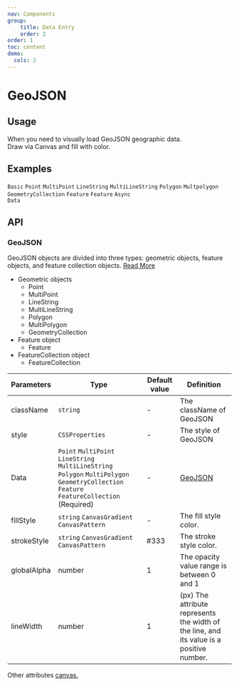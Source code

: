 ```yaml
---
nav: Components
group: 
    title: Data Entry
    order: 2
order: 1
toc: content
demo:
  cols: 2
---
```


# GeoJSON

## Usage

When you need to visually load GeoJSON geographic data.  
Draw via Canvas and fill with color.


## Examples

<code src="../../packages/ui/examples/geojson/basic.tsx" description="If the component defines a canvas property, it will be inherited and applied to the geometry object.">Basic</code>
<code src="../../packages/ui/examples/geojson/point.tsx" description="The single point is displayed in the middle area of ​​the canvas by default.">Point</code>
<code src="../../packages/ui/examples/geojson/mult-point.tsx" description="Multipoint will calculate the geographical coordinates and draw them on the canvas area in equal proportions.">MultiPoint</code>
<code src="../../packages/ui/examples/geojson/line-string.tsx">LineString</code>
<code src="../../packages/ui/examples/geojson/mult-line-string.tsx">MultiLineString</code>
<code src="../../packages/ui/examples/geojson/polygon.tsx">Polygon</code>
<code src="../../packages/ui/examples/geojson/mult-polygon.tsx" description="Polygon with hole.">Multpolygon</code>
<code src="../../packages/ui/examples/geojson/geometry-collection.tsx">GeometryCollection</code>
<code src="../../packages/ui/examples/geojson/feature.tsx" description="If the component defines a canvas property, it will be inherited and applied to the feature object, and the properties of the feature object will also be inherited and applied to the geometry object. Characteristic object types include `Point`、`MultiPoint`、`LineString`、`MultiLineString`、`Polygon` adn `MultiPolygon`。">Feature</code>
<code src="../../packages/ui/examples/geojson/feature-collection.tsx" description="While inheriting the component canvas properties, it supports setting properties individually for each Feature object.">Feature</code>
<code src="../../packages/ui/examples/geojson/load-feature-collection.tsx">Async Data</code>



## API

### GeoJSON

GeoJSON objects are divided into three types: geometric objects, feature objects, and feature collection objects. [Read More](https://blog.emooa.com/2023/10/10/geojson/)

- Geometric objects
  - Point
  - MultiPoint
  - LineString
  - MultiLineString
  - Polygon
  - MultiPolygon
  - GeometryCollection
- Feature object 
  - Feature
- FeatureCollection object
  - FeatureCollection

| **Parameters** | **Type** | **Default value** | **Definition** |
| --- | --- | --- | --- |
| className | `string`              | -        | The className of GeoJSON     |
| style     | `CSSProperties`       | -        | The style of GeoJSON    	    |
| Data |`Point` `MultiPoint` `LineString` `MultiLineString` `Polygon` `MultiPolygon` `GeometryCollection` `Feature` `FeatureCollection` (Required) | - | [GeoJSON](https://geojson.org/) |
| fillStyle | `string` `CanvasGradient` `CanvasPattern` | - | The fill style color. |
| strokeStyle | `string` `CanvasGradient` `CanvasPattern` | #333 | The stroke style color. |
| globalAlpha | number | 1 | The opacity value range is between 0 and 1 |
| lineWidth | number | 1 | (px) The attribute represents the width of the line, and its value is a positive number. |

Other attributes [canvas.](https://developer.mozilla.org/en-US/docs/Web/API/HTMLCanvasElement)
